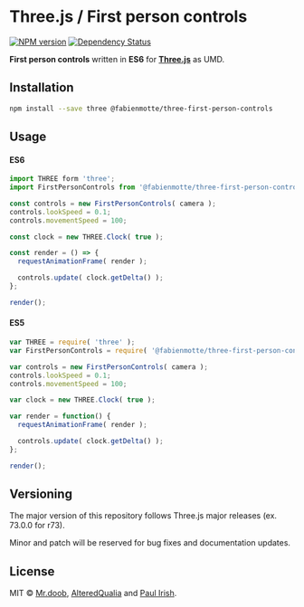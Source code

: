 # Three.js / First person controls

[![NPM version][npm-image]][npm-url] [![Dependency Status][daviddm-image]][daviddm-url]

**First person controls** written in **ES6** for [**Three.js**](http://threejs.org/) as UMD.

## Installation

```bash
npm install --save three @fabienmotte/three-first-person-controls
```

## Usage

#### ES6
```javascript
import THREE form 'three';
import FirstPersonControls from '@fabienmotte/three-first-person-controls';

const controls = new FirstPersonControls( camera );
controls.lookSpeed = 0.1;
controls.movementSpeed = 100;

const clock = new THREE.Clock( true );

const render = () => {
  requestAnimationFrame( render );

  controls.update( clock.getDelta() );
};

render();
```

#### ES5
```javascript
var THREE = require( 'three' );
var FirstPersonControls = require( '@fabienmotte/three-first-person-controls' );

var controls = new FirstPersonControls( camera );
controls.lookSpeed = 0.1;
controls.movementSpeed = 100;

var clock = new THREE.Clock( true );

var render = function() {
  requestAnimationFrame( render );

  controls.update( clock.getDelta() );
};

render();
```

## Versioning

The major version of this repository follows Three.js major releases (ex. 73.0.0 for r73).

Minor and patch will be reserved for bug fixes and documentation updates.

## License

MIT © [Mr.doob](http://mrdoob.com/), [AlteredQualia](http://alteredqualia.com/) and [Paul Irish](http://paulirish.com/).

[npm-image]: https://badge.fury.io/js/%40fabienmotte%2Fthree-first-person-controls.svg
[npm-url]: https://npmjs.org/package/@fabienmotte/three-first-person-controls
[daviddm-image]: https://david-dm.org/FabienMotte/three-first-person-controls.svg?theme=shields.io
[daviddm-url]: https://david-dm.org/FabienMotte/three-first-person-controls